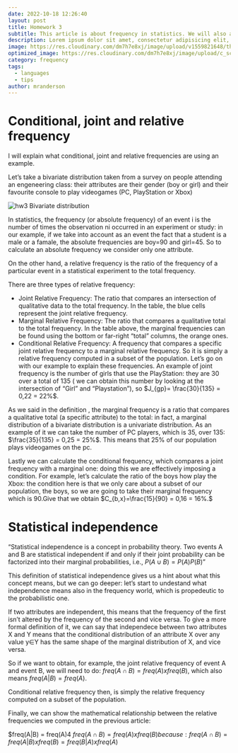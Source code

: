 ```yaml
---
date: 2022-10-18 12:26:40
layout: post
title: Homework 3
subtitle: This article is about frequency in statistics. We will also analyze the concept of statistical independence.
description: Lorem ipsum dolor sit amet, consectetur adipisicing elit, sed do eiusmod tempor incididunt ut labore et dolore magna aliqua.
image: https://res.cloudinary.com/dm7h7e8xj/image/upload/v1559821648/theme1_eoyjtl.jpg
optimized_image: https://res.cloudinary.com/dm7h7e8xj/image/upload/c_scale,w_380/v1559821648/theme1_eoyjtl.jpg
category: frequency
tags:
  - languages
  - tips
author: mranderson
---
```


<script type="text/javascript" id="MathJax-script" async
  src="https://cdn.jsdelivr.net/npm/mathjax@3/es5/tex-mml-chtml.js">
</script>
<script>
  MathJax = {
    tex: {
      inlineMath: [['$', '$']]
    }
  };
</script>

# Conditional, joint and relative frequency
I will explain what conditional, joint and relative frequencies are using an example.

Let’s take a bivariate distribution taken from a survey on people attending an engeneering class: their attributes are their gender (boy or girl) and their favourite console to play videogames (PC, PlayStation or Xbox)


![hw3](https://user-images.githubusercontent.com/99642347/205971359-855af5ff-fad2-4916-97e4-be7d8999d4ce.png)
Bivariate distribution


In statistics, the frequency (or absolute frequency) of an event i is the number of times the observation ni occurred in an experiment or study: in our example, if we take into account as an event the fact that a student is a male or a famale, the absolute frequencies are boy=90 and girl=45. So to calculate an absolute frequency we consider only one attribute.

On the other hand, a relative frequency is the ratio of the frequency of a particular event in a statistical experiment to the total frequency.

There are three types of relative frequency:

- Joint Relative Frequency: The ratio that compares an intersection of qualitative data to the total frequency. In the table, the blue cells represent the joint relative frequency.
- Marginal Relative Frequency: The ratio that compares a qualitative total to the total frequency.  In the table above, the marginal frequencies can be found using the bottom or far-right “total” columns, the orange ones.
- Conditional Relative Frequency: A frequency that compares a specific joint relative frequency to a marginal relative frequency. So it is simply a relative frequency computed in a subset of the population.
Let’s go on with our example to explain these frequencies. An example of joint frequency is the number of girls that use the PlayStation: they are 30 over a total of 135 ( we can obtain this number by looking at the intersection of “Girl” and “Playstation”), so $J_{gp}= \frac{30}{135} = 0,22 = 22%$.

As we said in the definition , the marginal frequency is a ratio that compares a qualitative total (a specific attribute) to the total: in fact, a marginal distribution of a bivariate distribution is a univariate distribution. As an example of it we can take the number of PC players, which is 35, over 135: $\frac{35}{135} = 0,25 = 25%$. This means that 25% of our population plays videogames on the pc.

Lastly we can calculate the conditional frequency, which compares a joint frequency with a marginal one: doing this we are effectively imposing a condition. For example, let’s calculate the ratio of the boys how play the Xbox: the condition here is that we only care about a subset of our population, the boys, so we are going to take their marginal frequency which is 90.Give that we obtain $C_{b,x}=\frac{15}{90} = 0,16 = 16%.$

# Statistical independence
“Statistical independence is a concept in probability theory. Two events A and B are statistical independent if and only if their joint probability can be factorized into their marginal probabilities, i.e., $P(A \cup B) = P(A)P(B)$”

This definition of statistical independence gives us a hint about what this concept means, but we can go deeper: let’s start to undestand what independence means also in the frequency world, which is propedeutic to the probabilistic one.

If two attributes are independent, this means that the frequency of the first isn’t altered by the frequency of the second and vice versa. To give a more formal definition of it, we can say that independece between two attributes X and Y means that the conditional distribution of an attribute X over any value y∈Y has the same shape of the marginal distribution of X, and vice versa.

So if we want to obtain, for example, the joint relative frequency of event A and event B, we will need to do: $freq(A ∩ B) = freq(A) x freq(B)$, which also means $freq(A|B)=freq(A)$.

Conditional relative frequency then, is simply the relative frequency computed on a subset of the population.

Finally, we can show the mathematical relationship between the relative frequencies we computed in the previous article:

$freq(A|B) = freq(A)4
$freq(A ∩ B) = freq(A) x freq(B) because: freq(A ∩ B) = freq(A|B) x freq(B) = freq(B|A) x freq(A)$

